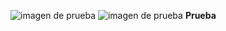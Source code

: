 ![imagen de prueba](C:\Users\Williamson\Desktop\Prueba\Imagenes\banner.png)
![imagen de prueba](https://github.com/UDDBootcamp/7M_FULLSTACK_M2_S5/blob/master/assets/banner.png)
**Prueba**
